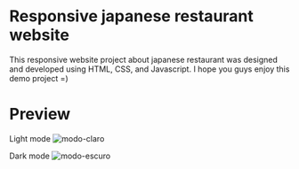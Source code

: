 # Responsive japanese restaurant website
This responsive website project about japanese restaurant was designed and developed using HTML, CSS, and Javascript.
I hope you guys enjoy this demo project =)

# Preview
Light mode
![modo-claro](https://user-images.githubusercontent.com/82729254/235010063-05ec552a-d93e-496a-b822-246059146337.png)

Dark mode
![modo-escuro](https://user-images.githubusercontent.com/82729254/235010134-6b5a7207-0f71-4e01-a48c-0def0ec4eff8.png)
